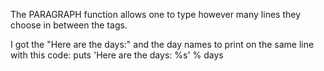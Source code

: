 The PARAGRAPH function allows one to type however many lines they
choose in between the tags.

I got the "Here are the days:" and the day names to print on the
same line with this code: puts 'Here are the days: %s' % days
